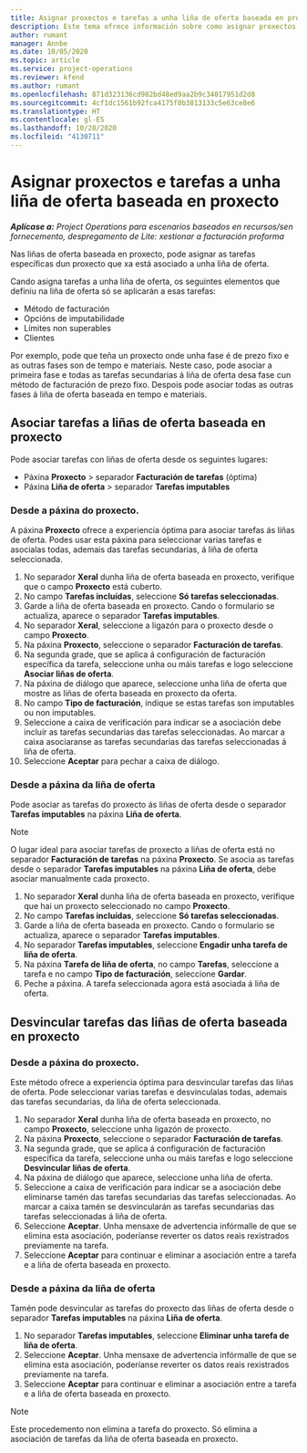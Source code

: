 ```yaml
---
title: Asignar proxectos e tarefas a unha liña de oferta baseada en proxecto
description: Este tema ofrece información sobre como asignar proxectos e tarefas a unha liña de tarefa baseada en proxecto.
author: rumant
manager: Annbe
ms.date: 10/05/2020
ms.topic: article
ms.service: project-operations
ms.reviewer: kfend
ms.author: rumant
ms.openlocfilehash: 871d323136cd982bd48ed9aa2b9c34017951d2d8
ms.sourcegitcommit: 4cf1dc1561b92fca4175f0b3813133c5e63ce8e6
ms.translationtype: HT
ms.contentlocale: gl-ES
ms.lasthandoff: 10/28/2020
ms.locfileid: "4130711"
---
```

# <a name="map-projects-and-tasks-to-a-project-based-quote-line"></a>Asignar proxectos e tarefas a unha liña de oferta baseada en proxecto

_**Aplícase a:** Project Operations para escenarios baseados en recursos/sen fornecemento, despregamento de Lite: xestionar a facturación proforma_

Nas liñas de oferta baseada en proxecto, pode asignar as tarefas específicas dun proxecto que xa está asociado a unha liña de oferta.

Cando asigna tarefas a unha liña de oferta, os seguintes elementos que definiu na liña de oferta só se aplicarán a esas tarefas:

- Método de facturación
- Opcións de imputabilidade
- Límites non superables
- Clientes

Por exemplo, pode que teña un proxecto onde unha fase é de prezo fixo e as outras fases son de tempo e materiais. Neste caso, pode asociar a primeira fase e todas as tarefas secundarias á liña de oferta desa fase cun método de facturación de prezo fixo. Despois pode asociar todas as outras fases á liña de oferta baseada en tempo e materiais.

## <a name="associate-tasks-to-project-based-quote-lines"></a>Asociar tarefas a liñas de oferta baseada en proxecto

Pode asociar tarefas con liñas de oferta desde os seguintes lugares:

- Páxina **Proxecto** > separador **Facturación de tarefas** (óptima)
- Páxina **Liña de oferta** > separador **Tarefas imputables** 

### <a name="from-the-project-page"></a>Desde a páxina do proxecto.

A páxina **Proxecto** ofrece a experiencia óptima para asociar tarefas ás liñas de oferta. Podes usar esta páxina para seleccionar varias tarefas e asocialas todas, ademais das tarefas secundarias, á liña de oferta seleccionada.

1. No separador **Xeral** dunha liña de oferta baseada en proxecto, verifique que o campo **Proxecto** está cuberto.
2. No campo **Tarefas incluídas**, seleccione **Só tarefas seleccionadas**.
3. Garde a liña de oferta baseada en proxecto. Cando o formulario se actualiza, aparece o separador **Tarefas imputables**.
4. No separador **Xeral**, seleccione a ligazón para o proxecto desde o campo **Proxecto**.
5. Na páxina **Proxecto**, seleccione o separador **Facturación de tarefas**.
6. Na segunda grade, que se aplica á configuración de facturación específica da tarefa, seleccione unha ou máis tarefas e logo seleccione **Asociar liñas de oferta**.
7. Na páxina de diálogo que aparece, seleccione unha liña de oferta que mostre as liñas de oferta baseada en proxecto da oferta.
8. No campo **Tipo de facturación**, indique se estas tarefas son imputables ou non imputables.
9. Seleccione a caixa de verificación para indicar se a asociación debe incluír as tarefas secundarias das tarefas seleccionadas. Ao marcar a caixa asociaranse as tarefas secundarias das tarefas seleccionadas á liña de oferta.
10. Seleccione **Aceptar** para pechar a caixa de diálogo.

### <a name="from-the-quote-line-page"></a>Desde a páxina da liña de oferta

Pode asociar as tarefas do proxecto ás liñas de oferta desde o separador **Tarefas imputables** na páxina **Liña de oferta**.

>[!NOTE]
>O lugar ideal para asociar tarefas de proxecto a liñas de oferta está no separador **Facturación de tarefas** na páxina **Proxecto**. Se asocia as tarefas desde o separador **Tarefas imputables** na páxina **Liña de oferta**, debe asociar manualmente cada proxecto.

1. No separador **Xeral** dunha liña de oferta baseada en proxecto, verifique que hai un proxecto seleccionado no campo **Proxecto**.
2. No campo **Tarefas incluídas**, seleccione **Só tarefas seleccionadas**.
3. Garde a liña de oferta baseada en proxecto. Cando o formulario se actualiza, aparece o separador **Tarefas imputables**.
4. No separador **Tarefas imputables**, seleccione **Engadir unha tarefa de liña de oferta**.
5. Na páxina **Tarefa de liña de oferta**, no campo **Tarefas**, seleccione a tarefa e no campo **Tipo de facturación**, seleccione **Gardar**. 
6. Peche a páxina. A tarefa seleccionada agora está asociada á liña de oferta.

## <a name="disassociate-tasks-from-projectbased-quote-lines"></a>Desvincular tarefas das liñas de oferta baseada en proxecto

### <a name="from-the-project-page"></a>Desde a páxina do proxecto.

Este método ofrece a experiencia óptima para desvincular tarefas das liñas de oferta. Pode seleccionar varias tarefas e desvinculalas todas, ademais das tarefas secundarias, da liña de oferta seleccionada.

1. No separador **Xeral** dunha liña de oferta baseada en proxecto, no campo **Proxecto**, seleccione unha ligazón de proxecto.
2. Na páxina **Proxecto**, seleccione o separador **Facturación de tarefas**.
3. Na segunda grade, que se aplica á configuración de facturación específica da tarefa, seleccione unha ou máis tarefas e logo seleccione **Desvincular liñas de oferta**.
4. Na páxina de diálogo que aparece, seleccione unha liña de oferta.
5. Seleccione a caixa de verificación para indicar se a asociación debe eliminarse tamén das tarefas secundarias das tarefas seleccionadas. Ao marcar a caixa tamén se desvincularán as tarefas secundarias das tarefas seleccionadas á liña de oferta.
6. Seleccione **Aceptar**. Unha mensaxe de advertencia infórmalle de que se elimina esta asociación, poderíanse reverter os datos reais rexistrados previamente na tarefa. 
7. Seleccione **Aceptar** para continuar e eliminar a asociación entre a tarefa e a liña de oferta baseada en proxecto.

### <a name="from-the-quote-line-page"></a>Desde a páxina da liña de oferta

Tamén pode desvincular as tarefas do proxecto das liñas de oferta desde o separador **Tarefas imputables** na páxina **Liña de oferta**.

1. No separador **Tarefas imputables**, seleccione **Eliminar unha tarefa de liña de oferta**.
2. Seleccione **Aceptar**. Unha mensaxe de advertencia infórmalle de que se elimina esta asociación, poderíanse reverter os datos reais rexistrados previamente na tarefa. 
3. Seleccione **Aceptar** para continuar e eliminar a asociación entre a tarefa e a liña de oferta baseada en proxecto.

>[!NOTE]
> Este procedemento non elimina a tarefa do proxecto. Só elimina a asociación de tarefas da liña de oferta baseada en proxecto.
